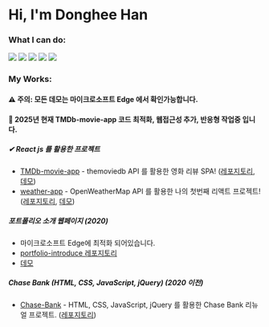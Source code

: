 # Hi, I'm Donghee Han

### What I can do: 

<img src="https://img.shields.io/badge/HTML5-E34F26?style=round-square&logo=HTML5&logoColor=white"/></a>
<img src="https://img.shields.io/badge/CSS3-1572B6?style=round-square&logo=CSS3&logoColor=white"/></a>
<img src="https://img.shields.io/badge/JavaScript-f7df1e?style=round-square&logo=JavaScript&logoColor=black"/></a>
<img src="https://img.shields.io/badge/jQuery-0769AD?style=round-square&logo=jQuery&logoColor=white"/></a>
<img src="https://img.shields.io/badge/React-61DAFB?style=round-square&logo=React&logoColor=black"/></a>

### My Works:

#### ⚠️ **주의:** 모든 데모는 마이크로소프트 Edge 에서 확인가능합니다.

#### :pushpin: 2025년 현재 TMDb-movie-app 코드 최적화, 웹접근성 추가, 반응형 작업중 입니다. 

##### ✔ React js 를 활용한 프로젝트
- [TMDb-movie-app](https://github.com/donghee564/TMDB_movie_app) - themoviedb API 를 활용한 영화 리뷰 SPA! ([레포지토리](https://github.com/donghee564/TMDB_movie_app), [데모](https://donghee564.github.io/TMDB_movie_app/#/))
- [weather-app](https://github.com/donghee564/weather_app) - OpenWeatherMap API 를 활용한 나의 첫번째 리액트 프로젝트! ([레포지토리](https://github.com/donghee564/weather_app), [데모](https://donghee564.github.io/weather_app/))

##### 포트폴리오 소개 웹페이지 (2020)
- 마이크로소프트 Edge에 최적화 되어있습니다.
- [portfolio-introduce 레포지토리](https://github.com/donghee564/portfolio-introduce/)
- [데모](https://donghee564.github.io/portfolio-introduce/)

##### Chase Bank (HTML, CSS, JavaScript, jQuery) (2020 이전)
- [Chase-Bank](https://github.com/donghee564/chase-bank) - HTML, CSS, JavaScript, jQuery 를 활용한 Chase Bank 리뉴얼 프로젝트. ([레포지토리](https://github.com/donghee564/chase-bank))

<!---
donghee564/donghee564 is a ✨ special ✨ repository because its `README.md` (this file) appears on your GitHub profile.
You can click the Preview link to take a look at your changes.
--->
